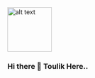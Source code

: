 <img src="https://media.giphy.com/media/jbR2y4E6CpSis33cXO/giphy.gif" alt="alt text" width="100" height="100" />

### Hi there 👋 Toulik Here..

<!--
**Toulik-Das/Toulik-Das** is a ✨ _special_ ✨ repository because its `README.md` (this file) appears on your GitHub profile.

Here are some ideas to get you started:

- 🔭 I’m currently working on ...
- 🌱 I’m currently learning ...
- 👯 I’m looking to collaborate on ...
- 🤔 I’m looking for help with ...
- 💬 Ask me about ...
- 📫 How to reach me: ...
- 😄 Pronouns: ...
- ⚡ Fun fact: ...
-->
